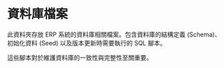 # 資料庫檔案

此資料夾存放 ERP 系統的資料庫相關檔案。包含資料庫的結構定義 (Schema)、初始化資料 (Seed) 以及版本更新時需要執行的 SQL 腳本。

這些腳本對於維護資料庫的一致性與完整性至關重要。
